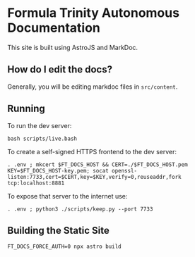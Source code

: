 # Formula Trinity Autonomous Documentation

This site is built using AstroJS and MarkDoc.

## How do I edit the docs?

Generally, you will be editing markdoc files in `src/content`.

## Running

To run the dev server:

```
bash scripts/live.bash
```

To create a self-signed HTTPS frontend to the dev server:

```
. .env ; mkcert $FT_DOCS_HOST && CERT=./$FT_DOCS_HOST.pem KEY=$FT_DOCS_HOST-key.pem; socat openssl-listen:7733,cert=$CERT,key=$KEY,verify=0,reuseaddr,fork tcp:localhost:8881
```

To expose that server to the internet use:

```
. .env ; python3 ./scripts/keep.py --port 7733
```

## Building the Static Site

```
FT_DOCS_FORCE_AUTH=0 npx astro build
```
